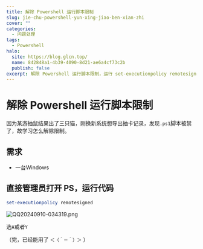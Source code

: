 ```yaml
---
title: 解除 Powershell 运行脚本限制
slug: jie-chu-powershell-yun-xing-jiao-ben-xian-zhi
cover: ""
categories:
  - 问题处理
tags:
  - Powershell
halo:
  site: https://blog.glcn.top/
  name: 842848a1-4b39-4090-8d21-ae6a4cf73c2b
  publish: false
excerpt: 解除 Powershell 运行脚本限制，运行 set-executionpolicy remotesigned 即可
---
```

# 解除 Powershell 运行脚本限制

因为某游抽鼠结果出了三只猫，刚换新系统想导出抽卡记录，发现`.ps1`脚本被禁了，故学习怎么解除限制。

## 需求

- 一台Windows

## 直接管理员打开 PS，运行代码

```powershell
set-executionpolicy remotesigned
```

![QQ20240910-034319.png](https://img.glcn.top/piclist/1725920003345-72eb183e969c43e68ea3938a8dea5fbf.png)

选`A`或者`Y`

（完，已经能用了 `＜（＾－＾）＞` ）
